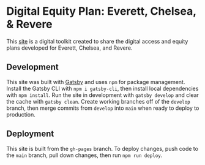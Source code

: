 # Digital Equity Plan: Everett, Chelsea, & Revere

This [site](https://mapc.github.io/digital-equity-report/) is a digital toolkit created to share the digital access and equity plans developed for Everett, Chelsea, and Revere.

## Development

This site was built with [Gatsby](https://www.gatsbyjs.com/) and uses `npm` for package management. Install the Gatsby CLI with `npm i gatsby-cli`, then install local dependencies with `npm install`. Run the site in development with `gatsby develop` and clear the cache with `gatsby clean`. Create working branches off of the `develop` branch, then merge commits from `develop` into `main` when ready to deploy to production.

## Deployment

This site is built from the `gh-pages` branch. To deploy changes, push code to the `main` branch, pull down changes, then run `npm run deploy`.
